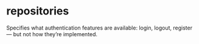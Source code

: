 # repositories
Specifies what authentication features are available: login, logout, register — but not how they’re implemented.
